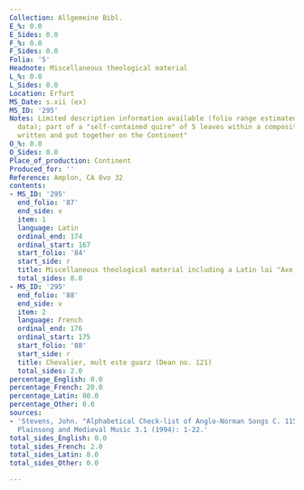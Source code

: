 ```yaml
---
Collection: Allgemeine Bibl.
E_%: 0.0
E_Sides: 0.0
F_%: 0.0
F_Sides: 0.0
Folia: '5'
Headnote: Miscellaneous theological material
L_%: 0.0
L_Sides: 0.0
Location: Erfurt
MS_Date: s.xii (ex)
MS_ID: '295'
Notes: Limited description information available (folio range estimated based on available
  data); part of a "self-contained quire" of 5 leaves within a composite MS; "probably
  written and put together on the Continent"
O_%: 0.0
O_Sides: 0.0
Place_of_production: Continent
Produced_for: ''
Reference: Amplon, CA 8vo 32
contents:
- MS_ID: '295'
  end_folio: '87'
  end_side: v
  item: 1
  language: Latin
  ordinal_end: 174
  ordinal_start: 167
  start_folio: '84'
  start_side: r
  title: Miscellaneous theological material including a Latin lai "Axe phebus aureo"
  total_sides: 8.0
- MS_ID: '295'
  end_folio: '88'
  end_side: v
  item: 2
  language: French
  ordinal_end: 176
  ordinal_start: 175
  start_folio: '88'
  start_side: r
  title: Chevalier, mult este guarz (Dean no. 121)
  total_sides: 2.0
percentage_English: 0.0
percentage_French: 20.0
percentage_Latin: 80.0
percentage_Other: 0.0
sources:
- 'Stevens, John. "Alphabetical Check-list of Anglo-Norman Songs C. 1150 - c. 1350."
  Plainsong and Medieval Music 3.1 (1994): 1-22.'
total_sides_English: 0.0
total_sides_French: 2.0
total_sides_Latin: 8.0
total_sides_Other: 0.0

---
```


